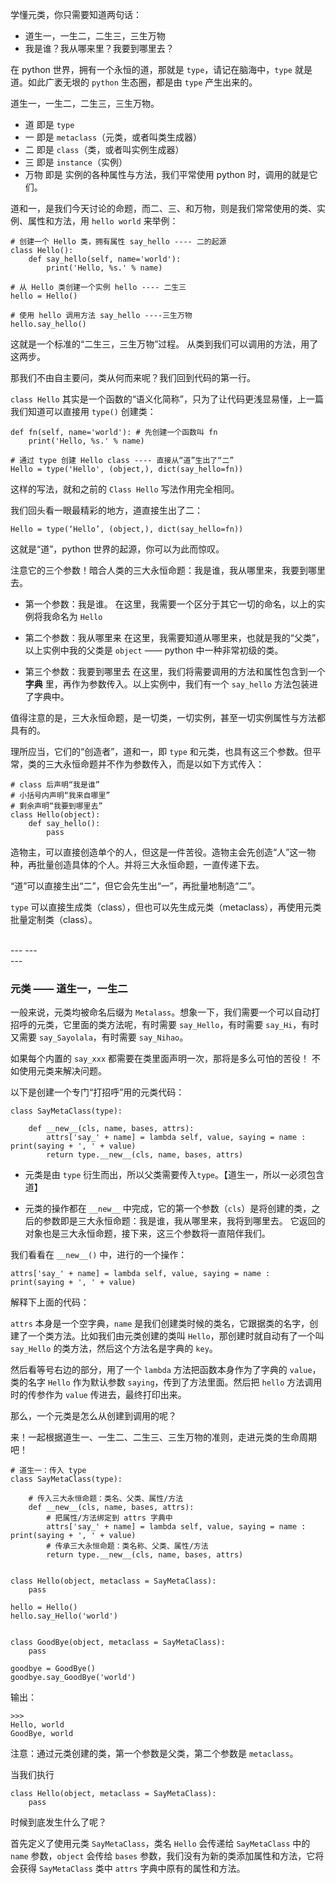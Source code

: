 学懂元类，你只需要知道两句话：

* 道生一，一生二，二生三，三生万物
* 我是谁？我从哪来里？我要到哪里去？

在 python 世界，拥有一个永恒的道，那就是 ``type``，请记在脑海中，``type`` 就是道。如此广袤无垠的 ``python`` 生态圈，都是由 ``type`` 产生出来的。

道生一，一生二，二生三，三生万物。

* 道 即是 ``type``
* 一 即是 ``metaclass``（元类，或者叫类生成器）
* 二 即是 ``class``（类，或者叫实例生成器）
* 三 即是 ``instance``（实例）
* 万物 即是 实例的各种属性与方法，我们平常使用 python 时，调用的就是它们。

道和一，是我们今天讨论的命题，而二、三、和万物，则是我们常常使用的类、实例、属性和方法，用 ``hello world`` 来举例：
```
# 创建一个 Hello 类，拥有属性 say_hello ---- 二的起源
class Hello():
    def say_hello(self, name='world'):
        print('Hello, %s.' % name)
 
# 从 Hello 类创建一个实例 hello ---- 二生三
hello = Hello()
 
# 使用 hello 调用方法 say_hello ----三生万物
hello.say_hello()
```

这就是一个标准的“二生三，三生万物”过程。 从类到我们可以调用的方法，用了这两步。

那我们不由自主要问，类从何而来呢？我们回到代码的第一行。

``class Hello`` 其实是一个函数的“语义化简称”，只为了让代码更浅显易懂，上一篇我们知道可以直接用 ``type()`` 创建类：
```
def fn(self, name='world'): # 先创建一个函数叫 fn
    print('Hello, %s.' % name)

# 通过 type 创建 Hello class ---- 直接从“道”生出了“二”
Hello = type('Hello', (object,), dict(say_hello=fn)) 
```

这样的写法，就和之前的 ``Class Hello`` 写法作用完全相同。

我们回头看一眼最精彩的地方，道直接生出了二：
```
Hello = type(‘Hello’, (object,), dict(say_hello=fn))
```

这就是“道”，python 世界的起源，你可以为此而惊叹。

注意它的三个参数！暗合人类的三大永恒命题：我是谁，我从哪里来，我要到哪里去。

* 第一个参数：我是谁。 在这里，我需要一个区分于其它一切的命名，以上的实例将我命名为 ``Hello``

* 第二个参数：我从哪里来
在这里，我需要知道从哪里来，也就是我的“父类”，以上实例中我的父类是 ``object`` —— python 中一种非常初级的类。

* 第三个参数：我要到哪里去
在这里，我们将需要调用的方法和属性包含到一个 **字典** 里，再作为参数传入。以上实例中，我们有一个 ``say_hello`` 方法包装进了字典中。

值得注意的是，三大永恒命题，是一切类，一切实例，甚至一切实例属性与方法都具有的。

理所应当，它们的“创造者”，道和一，即 ``type`` 和元类，也具有这三个参数。但平常，类的三大永恒命题并不作为参数传入，而是以如下方式传入：
```
# class 后声明“我是谁”
# 小括号内声明“我来自哪里”
# 剩余声明“我要到哪里去”
class Hello(object):
    def say_hello():
        pass
```

造物主，可以直接创造单个的人，但这是一件苦役。造物主会先创造“人”这一物种，再批量创造具体的个人。并将三大永恒命题，一直传递下去。

“道”可以直接生出“二”，但它会先生出“一”，再批量地制造“二”。

``type`` 可以直接生成类（class），但也可以先生成元类（metaclass），再使用元类批量定制类（class）。

<br>
---
---
<br>
---

### 元类 —— 道生一，一生二

一般来说，元类均被命名后缀为 ``Metalass``。想象一下，我们需要一个可以自动打招呼的元类，它里面的类方法呢，有时需要 ``say_Hello``，有时需要 ``say_Hi``，有时又需要 ``say_Sayolala``，有时需要 ``say_Nihao``。

如果每个内置的 ``say_xxx`` 都需要在类里面声明一次，那将是多么可怕的苦役！ 不如使用元类来解决问题。

以下是创建一个专门“打招呼”用的元类代码：
```
class SayMetaClass(type):
 
    def __new__(cls, name, bases, attrs):
        attrs['say_' + name] = lambda self, value, saying = name : print(saying + ', ' + value)
        return type.__new__(cls, name, bases, attrs)
```

* 元类是由 ``type`` 衍生而出，所以父类需要传入``type``。【道生一，所以一必须包含道】

* 元类的操作都在  ``__new__`` 中完成，它的第一个参数（``cls``）是将创建的类，之后的参数即是三大永恒命题：我是谁，我从哪里来，我将到哪里去。 它返回的对象也是三大永恒命题，接下来，这三个参数将一直陪伴我们。

我们看看在 ``__new__()`` 中，进行的一个操作：
```
attrs['say_' + name] = lambda self, value, saying = name : print(saying + ', ' + value)
```

解释下上面的代码：

``attrs`` 本身是一个空字典，``name`` 是我们创建类时候的类名，它跟据类的名字，创建了一个类方法。比如我们由元类创建的类叫 ``Hello``，那创建时就自动有了一个叫 ``say_Hello`` 的类方法，然后这个方法名是字典的 ``key``。

然后看等号右边的部分，用了一个 ``lambda`` 方法把函数本身作为了字典的 ``value``，类的名字 ``Hello`` 作为默认参数 ``saying``，传到了方法里面。然后把 ``hello`` 方法调用时的传参作为 ``value`` 传进去，最终打印出来。

那么，一个元类是怎么从创建到调用的呢？

来！一起根据道生一、一生二、二生三、三生万物的准则，走进元类的生命周期吧！

```
# 道生一：传入 type
class SayMetaClass(type):
 
    # 传入三大永恒命题：类名、父类、属性/方法
    def __new__(cls, name, bases, attrs):
        # 把属性/方法绑定到 attrs 字典中
        attrs['say_' + name] = lambda self, value, saying = name : print(saying + ', ' + value)
        # 传承三大永恒命题：类名称、父类、属性/方法
        return type.__new__(cls, name, bases, attrs)


class Hello(object, metaclass = SayMetaClass):
    pass

hello = Hello()
hello.say_Hello('world')


class GoodBye(object, metaclass = SayMetaClass):
    pass

goodbye = GoodBye()
goodbye.say_GoodBye('world')
```

输出：
```
>>> 
Hello, world
GoodBye, world
```

注意：通过元类创建的类，第一个参数是父类，第二个参数是 ``metaclass``。

当我们执行 
```
class Hello(object, metaclass = SayMetaClass):
    pass
```
时候到底发生什么了呢？

首先定义了使用元类 ``SayMetaClass``，类名 ``Hello`` 会传递给 ``SayMetaClass`` 中的 ``name`` 参数，``object`` 会传给 ``bases`` 参数，我们没有为新的类添加属性和方法，它将会获得 ``SayMetaClass`` 类中 ``attrs`` 字典中原有的属性和方法。

